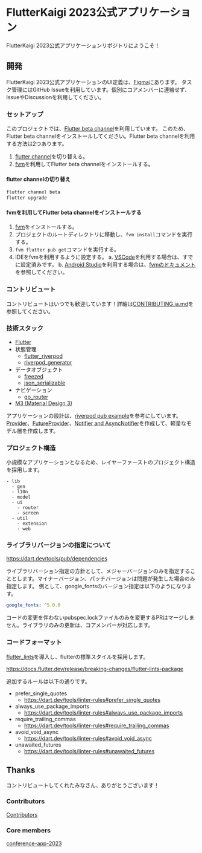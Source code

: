 # FlutterKaigi 2023公式アプリケーション

FlutterKaigi 2023公式アプリケーションリポジトリにようこそ！

## 開発

FlutterKaigi 2023公式アプリケーションのUI定義は、[Figma](https://www.figma.com/file/x71sECvdnsw8RTfKG0E4fB/FlutterKaigi-2023-App?type=design&node-id=11%3A1833&t=Dpxy1yUZMefElIjg-1)にあります。
タスク管理にはGitHub Issueを利用しています。個別にコアメンバーに連絡せず、IssueやDiscussionを利用してください。

### セットアップ

このプロジェクトでは、[Flutter beta channel](https://github.com/flutter/flutter/wiki/Roadmap#releases)を利用しています。
このため、Flutter beta channelをインストールしてください。Flutter beta channelを利用する方法は2つあります。

1. [flutter channel](https://docs.flutter.dev/release/upgrade#switching-flutter-channels)を切り替える。
2. [fvm](https://fvm.app/)を利用してFlutter beta channelをインストールする。

#### flutter channelの切り替え

```bash
flutter channel beta
flutter upgrade
```

#### fvmを利用してFlutter beta channelをインストールする

1. [fvm](https://fvm.app/docs/getting_started/installation)をインストールする。
2. プロジェクトのルートディレクトリに移動し、`fvm install`コマンドを実行する。
3. `fvm flutter pub get`コマンドを実行する。
4. IDEをfvmを利用するように設定する。
   a. [VSCode](https://code.visualstudio.com/)を利用する場合は、すでに設定済みです。
   b. [Android Studio](https://developer.android.com/studio)を利用する場合は、[fvmのドキュメント](https://fvm.app/docs/getting_started/configuration/#android-studio)を参照してください。

### コントリビュート

コントリビュートはいつでも歓迎しています！詳細は[CONTRIBUTING.ja.md](./CONTRIBUTING.ja.md)を参照してください。

### 技術スタック

- [Flutter](https://flutter.dev/)
- 状態管理
  - [flutter_riverpod](https://pub.dev/packages/flutter_riverpod)
  - [riverpod_generator](https://pub.dev/packages/riverpod_generator)
- データオブジェクト
  - [freezed](https://pub.dev/packages/freezed)
  - [json_serializable](https://pub.dev/packages/json_serializable)
- ナビゲーション
  - [go_router](https://pub.dev/packages/go_router)
- [M3 (Material Design 3)](https://m3.material.io/)

アプリケーションの設計は、[riverpod pub example](https://github.com/rrousselGit/riverpod/tree/riverpod-v2.3.2/examples/pub)を参考にしています。
[Provider](https://docs-v2.riverpod.dev/docs/providers/provider)、[FutureProvider](https://docs-v2.riverpod.dev/docs/providers/future_provider)、[Notifier and AsyncNotifier](https://docs-v2.riverpod.dev/docs/providers/notifier_provider)を作成して、軽量なモデル層を作成します。

### プロジェクト構造

小規模なアプリケーションとなるため、レイヤーファーストのプロジェクト構造を採用します。


```
- lib
  - gen
  - l10n
  - model
  - ui
    - router
    - screen
  - util
    - extension
    - web
```

### ライブラリバージョンの指定について

https://dart.dev/tools/pub/dependencies

ライブラリバーション指定の方針として、メジャーバージョンのみを指定することとします。マイナーバージョン、パッチバージョンは問題が発生した場合のみ指定します。
例として、google_fontsのバージョン指定は以下のようになります。

```yaml
google_fonts: ^5.0.0
```

コードの変更を伴わないpubspec.lockファイルのみを変更するPRはマージしません。ライブラリのみの更新は、コアメンバーが対応します。

### コードフォーマット

[flutter_lints](https://pub.dev/packages/flutter_lints)を導入し、flutterの標準スタイルを採用します。

https://docs.flutter.dev/release/breaking-changes/flutter-lints-package

追加するルールは以下の通りです。

* prefer_single_quotes
  * https://dart.dev/tools/linter-rules#prefer_single_quotes
* always_use_package_imports
  * https://dart.dev/tools/linter-rules#always_use_package_imports
* require_trailing_commas
  * https://dart.dev/tools/linter-rules#require_trailing_commas
* avoid_void_async
  * https://dart.dev/tools/linter-rules#avoid_void_async
* unawaited_futures
  * https://dart.dev/tools/linter-rules#unawaited_futures

## Thanks

コントリビュートしてくれたみなさん、ありがとうございます！

### Contributors

[Contributors](https://github.com/FlutterKaigi/conference-app-2023/graphs/contributors)

### Core members

[conference-app-2023](https://github.com/orgs/FlutterKaigi/teams/conference-app-2023)
